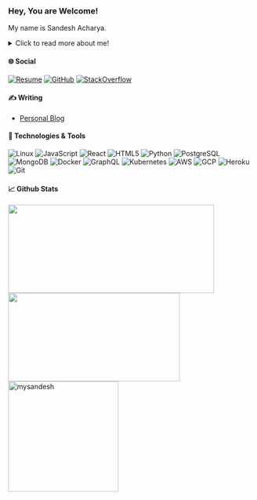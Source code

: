 ### Hey, You are Welcome!

My name is Sandesh Acharya.

<details>
  <summary>Click to read more about me!</summary>
  
I code in JavaScript and Python.

My github profile is at https://github.com/mysandesh.
  
Feel free to connect and message me.
</details>

#### &#127760; Social

[![Resume](https://img.shields.io/badge/resume-mysandesh-blue)](https://mysandesh.github.io/resume/)
[![GitHub](https://img.shields.io/github/followers/mysandesh?label=follow&style=social)](https://github.com/mysandesh) 
[![StackOverflow](https://img.shields.io/stackexchange/stackoverflow/r/21071933)](https://stackoverflow.com/users/21071933/mysandesh) 

#### &#x270d; Writing

- [Personal Blog](https://acharyasandesh.com.np)


#### &#128295; Technologies & Tools

![Linux](https://img.shields.io/badge/OS-Linux-informational?style=flat&logo=linux&logoColor=white&color=2bbc8a) 
![JavaScript](https://img.shields.io/badge/Code-JavaScript-informational?style=flat&logo=javascript&logoColor=white&color=2bbc8a) 
![React](https://img.shields.io/badge/Code-React-informational?style=flat&logo=react&logoColor=white&color=2bbc8a) 
![HTML5](https://img.shields.io/badge/-HTML5-%23E44D27?style=flat&logo=html5&logoColor=white&color=2bbc8a) 
![Python](https://img.shields.io/badge/Code-Python-informational?style=flat&logo=python&logoColor=white&color=2bbc8a) 
![PostgreSQL](https://img.shields.io/badge/Tools-PostgreSQL-informational?style=flat&logo=postgresql&logoColor=white&color=2bbc8a) 
![MongoDB](https://img.shields.io/badge/Tools-MongoDB-informational?style=flat&logo=mongodb&logoColor=white&color=2bbc8a) 
![Docker](https://img.shields.io/badge/Tools-Docker-informational?style=flat&logo=docker&logoColor=white&color=2bbc8a) 
![GraphQL](https://img.shields.io/badge/Tools-GraphQL-informational?style=flat&logo=graphql&logoColor=white&color=2bbc8a) 
![Kubernetes](https://img.shields.io/badge/Tools-Kubernetes-informational?style=flat&logo=kubernetes&logoColor=white&color=2bbc8a) 
![AWS](https://img.shields.io/badge/Cloud-AWS-informational?style=flat&logo=amazon&logoColor=white&color=2bbc8a) 
![GCP](https://img.shields.io/badge/Cloud-Google-informational?style=flat&logo=google&logoColor=white&color=2bbc8a) 
![Heroku](https://img.shields.io/badge/DevOps-Heroku-informational?style=flat&logo=heroku&logoColor=white&color=2bbc8a) 
![Git](https://img.shields.io/badge/Tools-Git-informational?style=flat&logo=git&logoColor=white&color=2bbc8a) 

#### &#x1f4c8; Github Stats

<p>
<a href="https://github.com/mysandesh">
  <img height="180em" width="420em" src="https://github-readme-stats-sigma-five.vercel.app/api?username=mysandesh&show_icons=true&line_height=26&theme=dracula&hide_border=true&include_all_commits=true&count_private=true&include_all_commits=true" />
</a>
<a href="https://github.com/mysandesh">
  <img height="180em" width="350em" src="https://github-readme-stats-sigma-five.vercel.app/api/top-langs/?username=mysandesh&count_private=true&include_all_commits=true&show_icons=true&hide_border=true&hide=c,php&layout=compact&langs_count=8&theme=dracula"/>
</a>
  <a href="https://github.com/mysandesh">
  <img height="225em" src="https://github-profile-summary-cards.vercel.app/api/cards/profile-details?username=mysandesh&theme=dracula" alt="mysandesh"/>
 </a>
</p>
